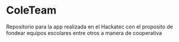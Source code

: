 # ColeTeam
Repositorio para la app realizada en el Hackatec con el proposito de fondear equipos escolares entre otros a manera de cooperativa
